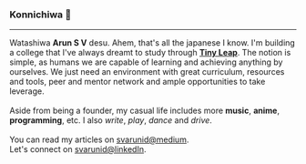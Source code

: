 ### Konnichiwa 👋

____________

Watashiwa **Arun S V** desu. Ahem, that's all the japanese I know. I'm building a college 
that I've always dreamt to study through [**Tiny Leap**](https://tinyleap.org). The notion 
is simple, as humans we are capable of learning and achieving anything by ourselves. We just 
need an environment with great curriculum, resources and tools, peer and mentor network and 
ample opportunities to take leverage.
<br><br>
Aside from being a founder, my casual life includes more **music**, **anime**, **programming**, 
etc. I also _write_, _play_, _dance_ and _drive_. 
<br><br>
You can read my articles on [svarunid@medium](https://svarunid.medium.com/). <br>
Let's connect on [svarunid@linkedIn](https://www.linkedin.com/in/svarunid/).
